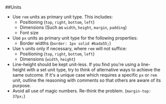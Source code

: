 ##Units

* Use `rem` units as primary unit type. This includes:
    * Positioning (`top`, `right`, `bottom`, `left`)
    * Dimensions (Such as `width`, `height`, `margin`, `padding`)
    * Font size
* Use `px` units as primary unit type for the following properties:
    * Border widths (`border: 1px solid #bada55;`)
* Use `%` units only if necessary, where `rem` will not suffice:
    * Positioning (`top`, `right`, `bottom`, `left`)
    * Dimensions (`width`, `height`)
* Line-height should be kept unit-less. If you find you're using a line-height
with a set unit type, try to think of alternative ways to achieve the same outcome.
If it's a unique case which requires a specific `px` or `rem` unit, outline the
reasoning with comments so that others are aware of its purpose.
* Avoid all use of magic numbers. Re-think the problem. (`margin-top: 37px;`)

